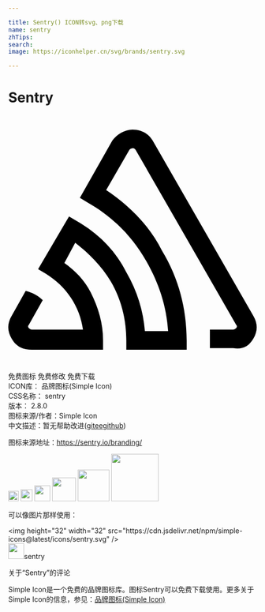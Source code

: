 ```yaml
---

title: Sentry() ICON转svg、png下载
name: sentry
zhTips: 
search: 
image: https://iconhelper.cn/svg/brands/sentry.svg

---
```


# Sentry  <small style="font-size: 60%;font-weight: 100"></small>

<div id="svg" class="svg-wrap">
<svg role="img" viewBox="0 0 24 24" xmlns="http://www.w3.org/2000/svg"><title>Sentry icon</title><path d="M23.663 21.572c.449-.748.449-1.496 0-2.244l-9.72-16.897c-.447-.747-1.195-1.048-1.943-1.048s-1.495.449-1.943 1.048L6.916 7.963l.748.449c2.393 1.346 4.336 3.289 5.682 5.682 1.197 2.094 1.944 4.336 2.094 6.73h-2.243c-.149-1.945-.748-3.889-1.794-5.684-1.047-2.093-2.692-3.738-4.785-4.935l-.749-.447-2.99 5.084.747.449c1.944 1.195 3.29 3.139 3.589 5.383H2.28c-.149 0-.3-.15-.3-.15s-.148-.15 0-.299l1.348-2.393c-.449-.447-1.048-.748-1.646-.896L.336 19.329c-.449.748-.449 1.496 0 2.244.448.746 1.046 1.045 1.943 1.045h6.879v-.896c0-1.645-.449-3.141-1.196-4.637-.599-1.195-1.496-2.093-2.542-2.84L6.467 12.3c1.347 1.046 2.543 2.243 3.439 3.739 1.047 1.793 1.496 3.738 1.496 5.682v.896h5.831v-.896c0-2.99-.747-5.982-2.392-8.673-1.197-2.394-3.141-4.337-5.385-5.833L11.7 3.328c.151-.15.3-.15.3-.15.15 0 .15 0 .299.15l9.721 16.896c.148.148 0 .299 0 .299s-.15.15-.3.15h-2.243v1.795h2.243c.896.149 1.495-.15 1.943-.896z"/></svg>
</div>
<detail full-name='sentry'></detail>

<div class="detail-page">
<p>
<span><span class="badge-success badge">免费图标</span> <span class="badge-success badge">免费修改</span>  <span class="badge-success badge">免费下载</span> </span>
<br/>
<span>
ICON库：
<span class="badge-secondary badge">品牌图标(Simple Icon)</span> 
</span>
<br/>
<span>
CSS名称：
<span class="badge-secondary badge">sentry</span> 
</span>

<br/>
<span>
版本：
<span class="badge-secondary badge">2.8.0</span> 
</span>
<br/>
<span>图标来源/作者：<span class="badge-light badge">Simple Icon</span></span> 
<br/>
<span class="zh-detail">中文描述：暂无<span class="help-link"><span>帮助改进</span>(<a href="https://gitee.com/liuwave/icon-helper/edit/master/json/brands/sentry.json" target="_blank" rel="noopener noreferrer">gitee</a><a href="https://github.com/liuwave/icon-helper/edit/master/json/brands/sentry.json" target="_blank" rel="noopener noreferrer">github</a></span>)</span><br/>
</p>
</div><div class="description description alert alert-light"><p>图标来源地址：<a href="https://sentry.io/branding/" target="_blank" rel="noopener noreferrer">https://sentry.io/branding/</a></p></div>
<div class="alert alert-dark">
<img height="21" width="21" src="https://cdn.jsdelivr.net/npm/simple-icons@latest/icons/sentry.svg" />
<img height="24" width="24" src="https://cdn.jsdelivr.net/npm/simple-icons@latest/icons/sentry.svg" />
<img height="32" width="32" src="https://cdn.jsdelivr.net/npm/simple-icons@latest/icons/sentry.svg" />
<img height="48" width="48" src="https://cdn.jsdelivr.net/npm/simple-icons@latest/icons/sentry.svg" />
<img height="64" width="64" src="https://cdn.jsdelivr.net/npm/simple-icons@latest/icons/sentry.svg" />
<img height="96" width="96" src="https://cdn.jsdelivr.net/npm/simple-icons@latest/icons/sentry.svg" />

</div>
<div>
  <p>可以像图片那样使用：    
  </p>
  <div class="alert alert-primary" style="font-size: 14px">
    &lt;img height="32" width="32" src="https://cdn.jsdelivr.net/npm/simple-icons@latest/icons/sentry.svg" /&gt;
    <copy-btn content='<img height="32" width="32" src="https://cdn.jsdelivr.net/npm/simple-icons@latest/icons/sentry.svg" />'></copy-btn>
  </div>
  <div class="alert alert-secondary">
    <img height="32" width="32" src="https://cdn.jsdelivr.net/npm/simple-icons@latest/icons/sentry.svg" />sentry
    <copy-btn content="sentry" btn-title="复制图标名称"></copy-btn>
  </div>
</div>

<Vssue title="关于“Sentry”的评论" >关于“Sentry”的评论</Vssue>


<div><p>Simple Icon是一个免费的品牌图标库。图标Sentry可以免费下载使用。更多关于  Simple Icon的信息，参见：<a target="_blank" href="https://iconhelper.cn/brands.html">品牌图标(Simple Icon)</a>
</p></div>
